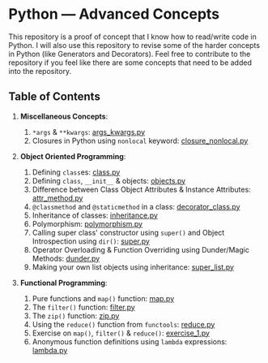 # Python &mdash; Advanced Concepts

This repository is a proof of concept that I know how to read/write code in Python. I will also use this repository to revise some of the harder concepts in Python (like Generators and Decorators). Feel free to contribute to the repository if you feel like there are some concepts that need to be added into the repository.

## Table of Contents

1. **Miscellaneous Concepts**:
   1. `*args` & `**kwargs`: [args_kwargs.py](./misc/args_kwargs.py)
   2. Closures in Python using `nonlocal` keyword: [closure_nonlocal.py](./misc/closure_nonlocal.py)

2. **Object Oriented Programming**:
   1. Defining `class`es: [class.py](./oop/class.py)
   2. Defining `class`, `__init__` & objects: [objects.py](./oop/objects.py)
   3. Difference between Class Object Attributes & Instance Attributes: [attr_method.py](./oop/attr_method.py)
   4. `@classmethod` and `@staticmethod` in a class: [decorator_class.py](./oop/decorator_class.py)
   5. Inheritance of classes: [inheritance.py](./oop/inheritance.py)
   6. Polymorphism: [polymorphism.py](./oop/polymorphism.py)
   7. Calling super class' constructor using `super()` and Object Introspection using `dir()`: [super.py](./oop/super.py)
   8. Operator Overloading & Function Overriding using Dunder/Magic Methods: [dunder.py](./oop/dunder.py)
   9. Making your own list objects using inheritance: [super_list.py](./oop/super_list.py)

3. **Functional Programming**:
   1. Pure functions and `map()` function: [map.py](./functional-programming/map.py)
   2. The `filter()` function: [filter.py](./functional-programming/filter.py)
   3. The `zip()` function: [zip.py](./functional-programming/zip.py)
   4. Using the `reduce()` function from `functools`: [reduce.py](functional-programming/reduce.py)
   5. Exercise on `map()`, `filter()` & `reduce()`: [exercise_1.py](./functional-programming/exercise_1.py)
   6. Anonymous function definitions using `lambda` expressions: [lambda.py](./functional-programming/lambda.py)